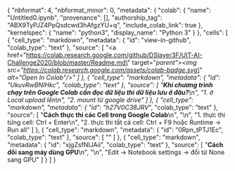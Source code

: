 {
  "nbformat": 4,
  "nbformat_minor": 0,
  "metadata": {
    "colab": {
      "name": "Untitled0.ipynb",
      "provenance": [],
      "authorship_tag": "ABX9TyPJZ4PpQsdcwd3hAfgzYU+q",
      "include_colab_link": true
    },
    "kernelspec": {
      "name": "python3",
      "display_name": "Python 3"
    }
  },
  "cells": [
    {
      "cell_type": "markdown",
      "metadata": {
        "id": "view-in-github",
        "colab_type": "text"
      },
      "source": [
        "<a href=\"https://colab.research.google.com/github/DSlayer3F/UIT-AI-Challenge2020/blob/master/Readme.md\" target=\"_parent\"><img src=\"https://colab.research.google.com/assets/colab-badge.svg\" alt=\"Open In Colab\"/></a>"
      ]
    },
    {
      "cell_type": "markdown",
      "metadata": {
        "id": "UkuvRwBNIHkc",
        "colab_type": "text"
      },
      "source": [
        "**Khi chương trình chạy trên Google Colab cần đọc dữ liệu thì dữ liệu lưu ở đâu?**\n",
        "1. ở Local upload lên\n",
        "2. mount từ google drive"
      ]
    },
    {
      "cell_type": "markdown",
      "metadata": {
        "id": "h27V0C38JRV_",
        "colab_type": "text"
      },
      "source": [
        "**Cách thực thi các Cell trong Google Colab**\n",
        "\n",
        "1. thực thi từng cell: Ctrl + Enter\n",
        "2. thực thi tất cả cell: Ctrl + F9 hoặc Runtime -> Run all"
      ]
    },
    {
      "cell_type": "markdown",
      "metadata": {
        "id": "0Rpn_tPTJ1Ec",
        "colab_type": "text"
      },
      "source": [
        ""
      ]
    },
    {
      "cell_type": "markdown",
      "metadata": {
        "id": "xjgZsfNIJAii",
        "colab_type": "text"
      },
      "source": [
        "**Cách đổi sang máy dùng GPU**\n",
        "\n",
        "Edit -> Notebook settings -> đổi từ None sang GPU"
      ]
    }
  ]
}